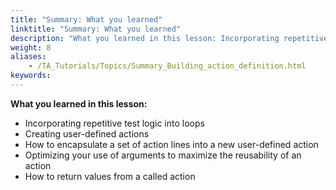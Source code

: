 ```yaml
--- 
title: "Summary: What you learned"
linktitle: "Summary: What you learned"
description: "What you learned in this lesson: Incorporating repetitive test logic into loops Creating user-defined actions How to encapsulate a set of action lines into a new user-defined action Optimizing your ..."
weight: 8
aliases: 
    - /TA_Tutorials/Topics/Summary_Building_action_definition.html
keywords: 
---
```


**What you learned in this lesson:**

-   Incorporating repetitive test logic into loops
-   Creating user-defined actions
-   How to encapsulate a set of action lines into a new user-defined action
-   Optimizing your use of arguments to maximize the reusability of an action
-   How to return values from a called action



